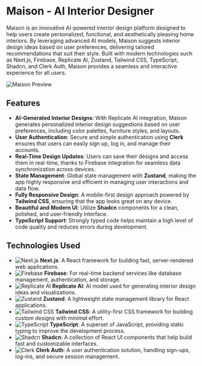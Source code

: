  # Maison - AI Interior Designer

Maison is an innovative AI-powered interior design platform designed to help users create personalized, functional, and aesthetically pleasing home interiors. By leveraging advanced AI models, Maison suggests interior design ideas based on user preferences, delivering tailored recommendations that suit their style. Built with modern technologies such as Next.js, Firebase, Replicate AI, Zustand, Tailwind CSS, TypeScript, Shadcn, and Clerk Auth, Maison provides a seamless and interactive experience for all users.

![Maison Preview]("./public/Maison.jpg)

## Features

- **AI-Generated Interior Designs**: With Replicate AI integration, Maison generates personalized interior design suggestions based on user preferences, including color palettes, furniture styles, and layouts.
- **User Authentication**: Secure and simple authentication using **Clerk** ensures that users can easily sign up, log in, and manage their accounts.
- **Real-Time Design Updates**: Users can save their designs and access them in real-time, thanks to Firebase integration for seamless data synchronization across devices.
- **State Management**: Global state management with **Zustand**, making the app highly responsive and efficient in managing user interactions and data flow.
- **Fully Responsive Design**: A mobile-first design approach powered by **Tailwind CSS**, ensuring that the app looks great on any device.
- **Beautiful and Modern UI**: Utilize **Shadcn** components for a clean, polished, and user-friendly interface.
- **TypeScript Support**: Strongly typed code helps maintain a high level of code quality and reduces errors during development.

## Technologies Used

- ![Next.js](https://img.shields.io/badge/Next.js-000000?style=flat&logo=nextdotjs&logoColor=white) **Next.js**: A React framework for building fast, server-rendered web applications.
- ![Firebase](https://img.shields.io/badge/Firebase-FFCA28?style=flat&logo=firebase&logoColor=white) **Firebase**: For real-time backend services like database management, authentication, and storage.
- ![Replicate AI](https://img.shields.io/badge/Replicate-000000?style=flat&logo=replicate&logoColor=white) **Replicate AI**: AI model used for generating interior design ideas and visualizations.
- ![Zustand](https://img.shields.io/badge/Zustand-000000?style=flat&logo=zustand&logoColor=white) **Zustand**: A lightweight state management library for React applications.
- ![Tailwind CSS](https://img.shields.io/badge/Tailwind_CSS-38BDF8?style=flat&logo=tailwind-css&logoColor=white) **Tailwind CSS**: A utility-first CSS framework for building custom designs with minimal effort.
- ![TypeScript](https://img.shields.io/badge/TypeScript-3178C6?style=flat&logo=typescript&logoColor=white) **TypeScript**: A superset of JavaScript, providing static typing to improve the development process.
- ![Shadcn](https://img.shields.io/badge/Shadcn-FF0000?style=flat&logo=shadcn&logoColor=white) **Shadcn**: A collection of React UI components that help build fast and customizable interfaces.
- ![Clerk](https://img.shields.io/badge/Clerk-2D3B3D?style=flat&logo=clerk&logoColor=white) **Clerk Auth**: A user authentication solution, handling sign-ups, log-ins, and secure session management.

 